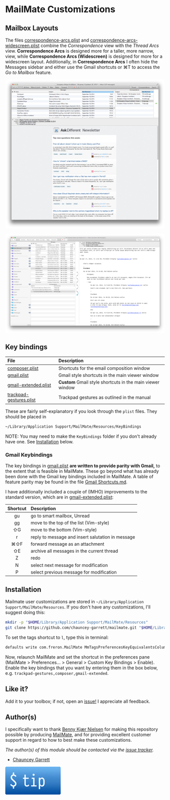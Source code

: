 # MailMate Customizations

## Mailbox Layouts

The files [correspondence-arcs.plist](https://github.com/Minotaur881/mailmate/tree/0171e051c18c476b86984873d2d2db31150894d5/Layouts/Mailboxes/correspondence-arcs.plist) and [correspondence-arcs-widescreen.plist](https://github.com/Minotaur881/mailmate/tree/0171e051c18c476b86984873d2d2db31150894d5/Layouts/Mailboxes/correspondence-arcs-widescreen.plist) combine the _Correspondence_ view with the _Thread Arcs_ view. **Correspondence Arcs** is designed more for a taller, more narrow, view, while **Correspondence Arcs \(Widescreen\)** is designed for more for a widescreen layout. Additionally, in **Correspondence Arcs** I often hide the Messages sidebar and either use the Gmail shortcuts or ⌘T to access the _Go to Mailbox_ feature.

![Correspondence Arcs, with hidden sidebar](.gitbook/assets/correspondence-arcs.png)

![Correspondence Arcs \(Widescreen\)](.gitbook/assets/correspondence-arcs-widescreen.png)

## Key bindings

| File | Description |
| :--- | :--- |
| [composer.plist](https://github.com/Minotaur881/mailmate/tree/0171e051c18c476b86984873d2d2db31150894d5/KeyBindings/composer.plist) | Shortcuts for the email composition window |
| [gmail.plist](https://github.com/Minotaur881/mailmate/tree/0171e051c18c476b86984873d2d2db31150894d5/KeyBindings/gmail.plist) | Gmail style shortcuts in the main viewer window |
| [gmail-extended.plist](https://github.com/Minotaur881/mailmate/tree/0171e051c18c476b86984873d2d2db31150894d5/KeyBindings/gmail-extended.plist) | **Custom** Gmail style shortcuts in the main viewer window |
| [trackpad-gestures.plist](https://github.com/Minotaur881/mailmate/tree/0171e051c18c476b86984873d2d2db31150894d5/KeyBindings/trackpad-gestures.plist) | Trackpad gestures as outlined in the manual |

These are fairly self-explanatory if you look through the `plist` files. They should be placed in

```bash
~/Library/Application Support/MailMate/Resources/KeyBindings
```

NOTE: You may need to make the `KeyBindings` folder if you don't already have one. See [Installation](./#installation) below.

### Gmail Keybindings

The key bindings in [gmail.plist](https://github.com/Minotaur881/mailmate/tree/0171e051c18c476b86984873d2d2db31150894d5/KeyBindings/gmail.plist) **are written to provide parity with Gmail,** to the extent that is feasible in MailMate. These go beyond what has already been done with the Gmail key bindings included in MailMate. A table of feature parity may be found in the file [Gmail Shortcuts.md](gmail-shortcuts.md).

I have additionally included a couple of \(IMHO\) improvements to the standard version, which are in [gmail-extended.plist](https://github.com/Minotaur881/mailmate/tree/0171e051c18c476b86984873d2d2db31150894d5/KeyBindings/gmail-extended.plist):

| Shortcut | Description |
| :---: | :--- |
| gu | go to smart mailbox, Unread |
| gg | move to the top of the list \(Vim-style\) |
| ⇧G | move to the bottom \(Vim-style\) |
| r | reply to message and insert salutation in message |
| ⌘⇧F | forward message as an attachment |
| ⇧E | archive all messages in the current thread |
| Z | redo |
| N | select next message for modification |
| P | select previous message for modification |

## Installation

Mailmate user customizations are stored in `~/Library/Application Support/MailMate/Resources`. If you don't have any customizations, I'll suggest doing this:

```bash
mkdir -p "$HOME/Library/Application Support/MailMate/Resources"
git clone https://github.com/chauncey-garrett/mailmate.git "$HOME/Library/Application Support/MailMate/Resources"
```

To set the tags shortcut to `l`, type this in terminal:

```bash
defaults write com.freron.MailMate MmTagsPreferencesKeyEquivalentsColumnEnabled -bool YES
```

Now, relaunch MailMate and set the shortcut in the preferences pane \(MailMate &gt; Preferences... &gt; General &gt; Custom Key Bindings &gt; Enable\). Enable the key bindings that you want by entering them in the box below, e.g. `trackpad-gestures,composer,gmail-extended`.

## Like it?

Add it to your toolbox; if not, open an [issue!](https://github.com/chauncey-garrett/mailmate/issues) I appreciate all feedback.

## Author\(s\)

I specifically want to thank [Benny Kjær Nielsen](http://freron.com/about/index.html#about_me) for making this repository possible by producing [MailMate](http://freron.com), and for providing excellent customer support in regard to how to best make these customizations.

_The author\(s\) of this module should be contacted via the_ [_issue tracker_](https://github.com/chauncey-garrett/mailmate/issues)_._

* [Chauncey Garrett](https://github.com/chauncey-garrett)

[![](.gitbook/assets/tip.gif)](http://chauncey.io/reader-support/)

